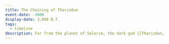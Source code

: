 ```yaml
---
title: The Chaining of Tharizdun
event-date: -3000
display-date: 3,000 B.T.
tags:
  - timeline
description: Far from the planet of Selerim, the dark god [[Tharizdun, the Chained Oblivion|Tharizdun]] is sundered by an unlikely alliance of the Discordant and Ordered Gods. His physical form is chained, while his spiritual strength is fragmented into 6 distinct shards.
---
```

